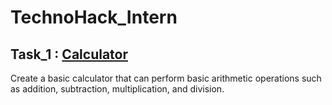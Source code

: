 # TechnoHack_Intern


## Task_1 : [Calculator]()
Create a basic calculator that can perform
basic arithmetic operations such as addition,
subtraction, multiplication, and division.
